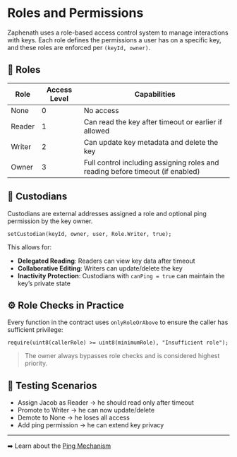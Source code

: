 # Roles and Permissions

Zaphenath uses a role-based access control system to manage interactions with keys. Each role defines the permissions a user has on a specific key, and these roles are enforced per `(keyId, owner)`.

## 🔑 Roles

| Role   | Access Level | Capabilities                                                                   |
| ------ | ------------ | ------------------------------------------------------------------------------ |
| None   | 0            | No access                                                                      |
| Reader | 1            | Can read the key after timeout or earlier if allowed                           |
| Writer | 2            | Can update key metadata and delete the key                                     |
| Owner  | 3            | Full control including assigning roles and reading before timeout (if enabled) |

## 👥 Custodians

Custodians are external addresses assigned a role and optional ping permission by the key owner.

```solidity
setCustodian(keyId, owner, user, Role.Writer, true);
```

This allows for:

- **Delegated Reading**: Readers can view key data after timeout
- **Collaborative Editing**: Writers can update/delete the key
- **Inactivity Protection**: Custodians with `canPing = true` can maintain the key’s private state

## ⚙️ Role Checks in Practice

Every function in the contract uses `onlyRoleOrAbove` to ensure the caller has sufficient privilege:

```solidity
require(uint8(callerRole) >= uint8(minimumRole), "Insufficient role");
```

> The owner always bypasses role checks and is considered highest priority.

## 🧪 Testing Scenarios

- Assign Jacob as Reader → he should read only after timeout
- Promote to Writer → he can now update/delete
- Demote to None → he loses all access
- Add ping permission → he can extend key privacy

---

➡️ Learn about the [Ping Mechanism](ping.md)
